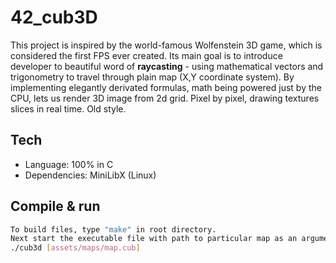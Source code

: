 # 42_cub3D

This project is inspired by the world-famous Wolfenstein 3D game, which is
considered the first FPS ever created. Its main goal is to introduce developer to beautiful word of **raycasting** - using mathematical vectors and trigonometry to travel through plain map (X,Y coordinate system). By implementing elegantly derivated formulas, math being powered just by the CPU, lets us render 3D image from 2d grid. Pixel by pixel, drawing textures slices in real time. Old style.

## Tech
- Language: 100% in C
- Dependencies: MiniLibX (Linux)

## Compile & run
```bash
To build files, type "make" in root directory.
Next start the executable file with path to particular map as an argument. (examples loaded in assets)
./cub3d [assets/maps/map.cub]
